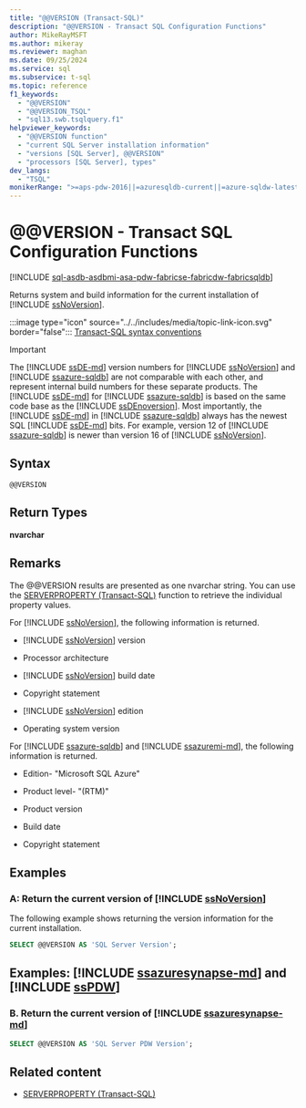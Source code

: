 ```yaml
---
title: "@@VERSION (Transact-SQL)"
description: "@@VERSION - Transact SQL Configuration Functions"
author: MikeRayMSFT
ms.author: mikeray
ms.reviewer: maghan
ms.date: 09/25/2024
ms.service: sql
ms.subservice: t-sql
ms.topic: reference
f1_keywords:
  - "@@VERSION"
  - "@@VERSION_TSQL"
  - "sql13.swb.tsqlquery.f1"
helpviewer_keywords:
  - "@@VERSION function"
  - "current SQL Server installation information"
  - "versions [SQL Server], @@VERSION"
  - "processors [SQL Server], types"
dev_langs:
  - "TSQL"
monikerRange: ">=aps-pdw-2016||=azuresqldb-current||=azure-sqldw-latest||>=sql-server-2016||>=sql-server-linux-2017||=azuresqldb-mi-current||=fabric"
---
```


# @@VERSION - Transact SQL Configuration Functions

[!INCLUDE [sql-asdb-asdbmi-asa-pdw-fabricse-fabricdw-fabricsqldb](../../includes/applies-to-version/sql-asdb-asdbmi-asa-pdw-fabricse-fabricdw-fabricsqldb.md)]

  Returns system and build information for the current installation of [!INCLUDE [ssNoVersion](../../includes/ssnoversion-md.md)].

:::image type="icon" source="../../includes/media/topic-link-icon.svg" border="false"::: [Transact-SQL syntax conventions](../../t-sql/language-elements/transact-sql-syntax-conventions-transact-sql.md)

> [!IMPORTANT]  
> The [!INCLUDE [ssDE-md](../../includes/ssde-md.md)] version numbers for [!INCLUDE [ssNoVersion](../../includes/ssnoversion-md.md)] and [!INCLUDE [ssazure-sqldb](../../includes/ssazure-sqldb.md)] are not comparable with each other, and represent internal build numbers for these separate products. The [!INCLUDE [ssDE-md](../../includes/ssde-md.md)] for [!INCLUDE [ssazure-sqldb](../../includes/ssazure-sqldb.md)] is based on the same code base as the [!INCLUDE [ssDEnoversion](../../includes/ssdenoversion-md.md)]. Most importantly, the [!INCLUDE [ssDE-md](../../includes/ssde-md.md)] in [!INCLUDE [ssazure-sqldb](../../includes/ssazure-sqldb.md)] always has the newest SQL [!INCLUDE [ssDE-md](../../includes/ssde-md.md)] bits. For example, version 12 of [!INCLUDE [ssazure-sqldb](../../includes/ssazure-sqldb.md)] is newer than version 16 of [!INCLUDE [ssNoVersion](../../includes/ssnoversion-md.md)].

## Syntax

```syntaxsql
@@VERSION
```

## Return Types

**nvarchar**

## Remarks

The @@VERSION results are presented as one nvarchar string. You can use the [SERVERPROPERTY (Transact-SQL)](../../t-sql/functions/serverproperty-transact-sql.md) function to retrieve the individual property values.

For [!INCLUDE [ssNoVersion](../../includes/ssnoversion-md.md)], the following information is returned.

- [!INCLUDE [ssNoVersion](../../includes/ssnoversion-md.md)] version

- Processor architecture

- [!INCLUDE [ssNoVersion](../../includes/ssnoversion-md.md)] build date

- Copyright statement

- [!INCLUDE [ssNoVersion](../../includes/ssnoversion-md.md)] edition

- Operating system version

For [!INCLUDE [ssazure-sqldb](../../includes/ssazure-sqldb.md)] and [!INCLUDE [ssazuremi-md](../../includes/ssazuremi-md.md)], the following information is returned.

- Edition- "Microsoft SQL Azure"

- Product level- "(RTM)"

- Product version

- Build date

- Copyright statement

## Examples

### A: Return the current version of [!INCLUDE [ssNoVersion](../../includes/ssnoversion-md.md)]

The following example shows returning the version information for the current installation.

```sql
SELECT @@VERSION AS 'SQL Server Version';
```

## Examples: [!INCLUDE [ssazuresynapse-md](../../includes/ssazuresynapse-md.md)] and [!INCLUDE [ssPDW](../../includes/sspdw-md.md)]

### B. Return the current version of [!INCLUDE [ssazuresynapse-md](../../includes/ssazuresynapse-md.md)]

```sql
SELECT @@VERSION AS 'SQL Server PDW Version';
```

## Related content

- [SERVERPROPERTY (Transact-SQL)](../../t-sql/functions/serverproperty-transact-sql.md)
